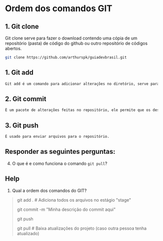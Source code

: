 # Ordem dos comandos GIT

## 1. Git clone

Git clone serve para fazer o download contendo uma cópia de um repositório (pasta) de código do github ou outro repositório de códigos abertos.

```bash
git clone https://github.com/arthurspk/guiadevbrasil.git
```

## 1. Git add

```bash
Git add é um comando para adicionar alterações no diretório, serve para aplicar um arquivo.
```

## 2. Git commit

```bash
É um pacote de alterações feitas no repositório, ele permite que os desenvolvedores consigam criar arquivos.
```

## 3. Git push

```bash
É usado para enviar arquivos para o repositório.
```


## Responder as seguintes perguntas:




4. O que é e como funciona o comando `git pull`?

## Help

1. Qual a ordem dos comandos do GIT?

> git add . # Adiciona todos os arquivos no estágio "stage"
>
> git commit -m "Minha descrição do commit aqui"
> 
> git push
>
> git pull # Baixa atualizações do projeto (caso outra pessoa tenha atualizado)